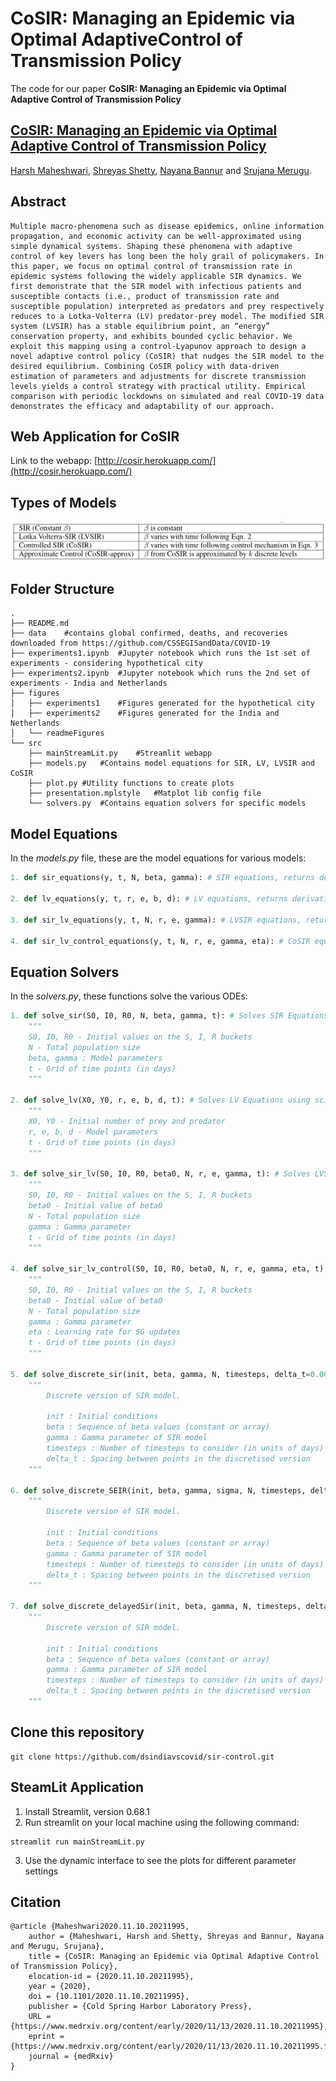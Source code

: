 # CoSIR: Managing an Epidemic via Optimal AdaptiveControl of Transmission Policy

The code for our paper **CoSIR: Managing an Epidemic via Optimal Adaptive Control of Transmission Policy**
## [CoSIR: Managing an Epidemic via Optimal Adaptive Control of Transmission Policy](https://www.medrxiv.org/content/10.1101/2020.11.10.20211995v1.full.pdf)

[Harsh Maheshwari](https://harshm121.github.io), [Shreyas Shetty](https://in.linkedin.com/in/shreyasshetty), [Nayana Bannur](https://www.linkedin.com/in/nayana-bannur/) and [Srujana Merugu](https://www.linkedin.com/in/srujana-merugu-a7243819/).



## Abstract

```
Multiple macro-phenomena such as disease epidemics, online information propagation, and economic activity can be well-approximated using simple dynamical systems. Shaping these phenomena with adaptive control of key levers has long been the holy grail of policymakers. In this paper, we focus on optimal control of transmission rate in epidemic systems following the widely applicable SIR dynamics. We first demonstrate that the SIR model with infectious patients and susceptible contacts (i.e., product of transmission rate and susceptible population) interpreted as predators and prey respectively reduces to a Lotka-Volterra (LV) predator-prey model. The modified SIR system (LVSIR) has a stable equilibrium point, an “energy” conservation property, and exhibits bounded cyclic behavior. We exploit this mapping using a control-Lyapunov approach to design a novel adaptive control policy (CoSIR) that nudges the SIR model to the desired equilibrium. Combining CoSIR policy with data-driven estimation of parameters and adjustments for discrete transmission levels yields a control strategy with practical utility. Empirical comparison with periodic lockdowns on simulated and real COVID-19 data demonstrates the efficacy and adaptability of our approach.
```





## Web Application for CoSIR

Link to the webapp: [http://cosir.herokuapp.com/](http://cosir.herokuapp.com/)





## Types of Models

![Models](figures/readmeFigures/table1.png)



## Folder Structure

```
.
├── README.md
├── data	#contains global confirmed, deaths, and recoveries downloaded from https://github.com/CSSEGISandData/COVID-19
├── experiments1.ipynb	#Jupyter notebook which runs the 1st set of experiments - considering hypothetical city
├── experiments2.ipynb	#Jupyter notebook which runs the 2nd set of experiments - India and Netherlands
├── figures
│   ├── experiments1	#Figures generated for the hypothetical city
│   ├── experiments2	#Figures generated for the India and Netherlands
│   └── readmeFigures
└── src
    ├── mainStreamLit.py	#Streamlit webapp
    ├── models.py	#Contains model equations for SIR, LV, LVSIR and CoSIR
    ├── plot.py	#Utility functions to create plots
    ├── presentation.mplstyle	#Matplot lib config file
    └── solvers.py	#Contains equation solvers for specific models

```



## Model Equations

In the *models.py* file, these are the model equations for various models:

```python
1. def sir_equations(y, t, N, beta, gamma): # SIR equations, returns derivative of S, I and R w.r.t time. 

2. def lv_equations(y, t, r, e, b, d): # LV equations, returns derivative of Prey and Predator w.r.t time. 

3. def sir_lv_equations(y, t, N, r, e, gamma): # LVSIR equations, returns derivative of S, I, R and beta w.r.t time. 

4. def sir_lv_control_equations(y, t, N, r, e, gamma, eta): # CoSIR equations, returns derivative of S, I, R and beta w.r.t time
```



## Equation Solvers

In the *solvers.py*, these functions solve the various ODEs:

```python
1. def solve_sir(S0, I0, R0, N, beta, gamma, t): # Solves SIR Equations using scipy's odeint.
    """
    S0, I0, R0 - Initial values on the S, I, R buckets
    N - Total population size
    beta, gamma : Model parameters
    t - Grid of time points (in days)
    """ 

2. def solve_lv(X0, Y0, r, e, b, d, t): # Solves LV Equations using scipy's odeint.
    """
    X0, Y0 - Initial number of prey and predator
    r, e, b, d - Model parameters
    t - Grid of time points (in days)
    """ 

3. def solve_sir_lv(S0, I0, R0, beta0, N, r, e, gamma, t): # Solves LVSIR Equations using scipy's odeint.
    """
    S0, I0, R0 - Initial values on the S, I, R buckets
    beta0 - Initial value of beta0
    N - Total population size
    gamma : Gamma parameter
    t - Grid of time points (in days)
    """ 
 
4. def solve_sir_lv_control(S0, I0, R0, beta0, N, r, e, gamma, eta, t): # Solves CoSIR Equations using scipy's odeint.
    """
    S0, I0, R0 - Initial values on the S, I, R buckets
    beta0 - Initial value of beta0
    N - Total population size
    gamma : Gamma parameter
    eta : Learning rate for SG updates
    t - Grid of time points (in days)
    """ 

5. def solve_discrete_sir(init, beta, gamma, N, timesteps, delta_t=0.001): # Solves SIR Equations dicretely with the given delta t value. 
    """
        Discrete version of SIR model.

        init : Initial conditions
        beta : Sequence of beta values (constant or array)
        gamma : Gamma parameter of SIR model
        timesteps : Number of timesteps to consider (in units of days)
        delta_t : Spacing between points in the discretised version
    """ 

6. def solve_discrete_SEIR(init, beta, gamma, sigma, N, timesteps, delta_t=0.001): # Solves SEIR Equations dicretely with the given delta t value. 
    """
        Discrete version of SIR model.

        init : Initial conditions
        beta : Sequence of beta values (constant or array)
        gamma : Gamma parameter of SIR model
        timesteps : Number of timesteps to consider (in units of days)
        delta_t : Spacing between points in the discretised version
    """
  
7. def solve_discrete_delayedSir(init, beta, gamma, N, timesteps, delta_t=0.001, tau = 4): # Solves delayedSIR Equations dicretely with the given delta t value. 
    """
        Discrete version of SIR model.

        init : Initial conditions
        beta : Sequence of beta values (constant or array)
        gamma : Gamma parameter of SIR model
        timesteps : Number of timesteps to consider (in units of days)
        delta_t : Spacing between points in the discretised version
    """ 
```



## Clone this repository

```
git clone https://github.com/dsindiavscovid/sir-control.git
```

## SteamLit Application

1. Install Streamlit, version 0.68.1
2. Run streamlit on your local machine using the following command:
```
streamlit run mainStreamLit.py 
```
3. Use the dynamic interface to see the plots for different parameter settings


## Citation
```
@article {Maheshwari2020.11.10.20211995,
	author = {Maheshwari, Harsh and Shetty, Shreyas and Bannur, Nayana and Merugu, Srujana},
	title = {CoSIR: Managing an Epidemic via Optimal Adaptive Control of Transmission Policy},
	elocation-id = {2020.11.10.20211995},
	year = {2020},
	doi = {10.1101/2020.11.10.20211995},
	publisher = {Cold Spring Harbor Laboratory Press},
	URL = {https://www.medrxiv.org/content/early/2020/11/13/2020.11.10.20211995},
	eprint = {https://www.medrxiv.org/content/early/2020/11/13/2020.11.10.20211995.full.pdf},
	journal = {medRxiv}
}
```
